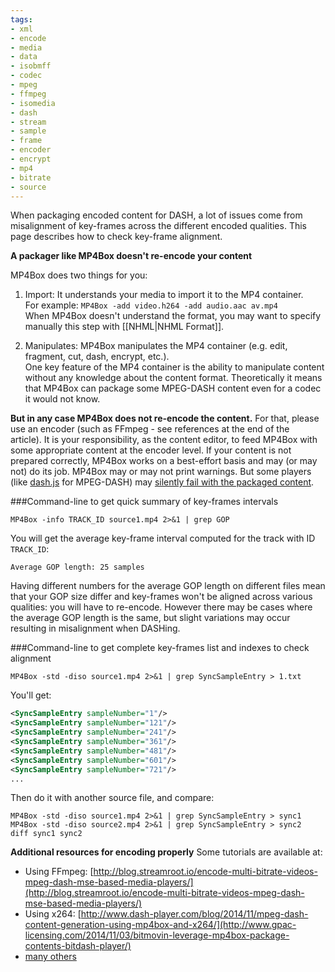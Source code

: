 ```yaml
---
tags:
- xml
- encode
- media
- data
- isobmff
- codec
- mpeg
- ffmpeg
- isomedia
- dash
- stream
- sample
- frame
- encoder
- encrypt
- mp4
- bitrate
- source
---
```



When packaging encoded content for DASH, a lot of issues come from misalignment of key-frames across the different encoded qualities. This page describes how to check key-frame alignment. 

**A packager like MP4Box doesn't re-encode your content** 

MP4Box does two things for you:

1.  Import: It understands your media to import it to the MP4 container.   
 For example: `MP4Box -add video.h264 -add audio.aac av.mp4`   
 When MP4Box doesn't understand the format, you may want to specify manually this step with [[NHML|NHML Format]].
 
2.  Manipulates: MP4Box manipulates the MP4 container (e.g. edit, fragment, cut, dash, encrypt, etc.).  
 One key feature of the MP4 container is the ability to manipulate content without any knowledge about the content format. Theoretically it means that MP4Box can package some MPEG-DASH content even for a codec it would not know.

**But in any case MP4Box does not re-encode the content.** For that, please use an encoder (such as FFmpeg - see references at the end of the article). It is your responsibility, as the content editor, to feed MP4Box with some appropriate content at the encoder level. If your content is not prepared correctly, MP4Box works on a best-effort basis and may (or may not) do its job. MP4Box may or may not print warnings. But some players (like [dash.js](https://github.com/Dash-Industry-Forum/dash.js) for MPEG-DASH) may [silently fail with the packaged content](https://github.com/gpac/gpac/issues/215). 

###Command-line to get quick summary of key-frames intervals

```
MP4Box -info TRACK_ID source1.mp4 2>&1 | grep GOP
```

You will get the average key-frame interval computed for the track with ID `TRACK_ID`:

```
Average GOP length: 25 samples
```

Having different numbers for the average GOP length on different files mean that your GOP size differ and key-frames won't be aligned across various qualities: you will have to re-encode. However there may be cases where the average GOP length is the same, but slight variations may occur resulting in misalignment when DASHing. 

###Command-line to get complete key-frames list and indexes to check alignment

```
MP4Box -std -diso source1.mp4 2>&1 | grep SyncSampleEntry > 1.txt
```

You'll get:

```xml
<SyncSampleEntry sampleNumber="1"/>
<SyncSampleEntry sampleNumber="121"/>
<SyncSampleEntry sampleNumber="241"/>
<SyncSampleEntry sampleNumber="361"/>
<SyncSampleEntry sampleNumber="481"/>
<SyncSampleEntry sampleNumber="601"/>
<SyncSampleEntry sampleNumber="721"/>
...
```

Then do it with another source file, and compare:

```
MP4Box -std -diso source1.mp4 2>&1 | grep SyncSampleEntry > sync1
MP4Box -std -diso source2.mp4 2>&1 | grep SyncSampleEntry > sync2
diff sync1 sync2
```

**Additional resources for encoding properly** Some tutorials are available at:

*   Using FFmpeg: [http://blog.streamroot.io/encode-multi-bitrate-videos-mpeg-dash-mse-based-media-players/](http://blog.streamroot.io/encode-multi-bitrate-videos-mpeg-dash-mse-based-media-players/)
*   Using x264: [http://www.dash-player.com/blog/2014/11/mpeg-dash-content-generation-using-mp4box-and-x264/](http://www.gpac-licensing.com/2014/11/03/bitmovin-leverage-mp4box-package-contents-bitdash-player/)
*   [many others](https://www.google.fr/?q=dash%20encoding%20mp4box#safe=off&q=dash+encoding+mp4box)
